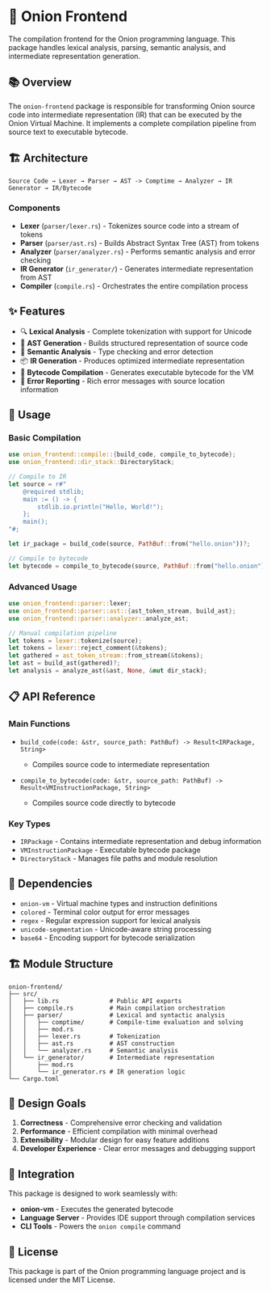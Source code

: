 # 🧅 Onion Frontend

The compilation frontend for the Onion programming language. This package handles lexical analysis, parsing, semantic analysis, and intermediate representation generation.

## 📚 Overview

The `onion-frontend` package is responsible for transforming Onion source code into intermediate representation (IR) that can be executed by the Onion Virtual Machine. It implements a complete compilation pipeline from source text to executable bytecode.

## 🏗️ Architecture

```
Source Code → Lexer → Parser → AST -> Comptime → Analyzer → IR Generator → IR/Bytecode
```

### Components

- **Lexer** (`parser/lexer.rs`) - Tokenizes source code into a stream of tokens
- **Parser** (`parser/ast.rs`) - Builds Abstract Syntax Tree (AST) from tokens
- **Analyzer** (`parser/analyzer.rs`) - Performs semantic analysis and error checking
- **IR Generator** (`ir_generator/`) - Generates intermediate representation from AST
- **Compiler** (`compile.rs`) - Orchestrates the entire compilation process

## ✨ Features

- 🔍 **Lexical Analysis** - Complete tokenization with support for Unicode
- 🌳 **AST Generation** - Builds structured representation of source code
- 🔎 **Semantic Analysis** - Type checking and error detection
- 📦 **IR Generation** - Produces optimized intermediate representation
- 🚀 **Bytecode Compilation** - Generates executable bytecode for the VM
- 🔧 **Error Reporting** - Rich error messages with source location information

## 🚀 Usage

### Basic Compilation

```rust
use onion_frontend::compile::{build_code, compile_to_bytecode};
use onion_frontend::dir_stack::DirectoryStack;

// Compile to IR
let source = r#"
    @required stdlib;
    main := () -> {
        stdlib.io.println("Hello, World!");
    };
    main();
"#;

let ir_package = build_code(source, PathBuf::from("hello.onion"))?;

// Compile to bytecode
let bytecode = compile_to_bytecode(source, PathBuf::from("hello.onion"))?;
```

### Advanced Usage

```rust
use onion_frontend::parser::lexer;
use onion_frontend::parser::ast::{ast_token_stream, build_ast};
use onion_frontend::parser::analyzer::analyze_ast;

// Manual compilation pipeline
let tokens = lexer::tokenize(source);
let tokens = lexer::reject_comment(&tokens);
let gathered = ast_token_stream::from_stream(&tokens);
let ast = build_ast(gathered)?;
let analysis = analyze_ast(&ast, None, &mut dir_stack);
```

## 📋 API Reference

### Main Functions

- `build_code(code: &str, source_path: PathBuf) -> Result<IRPackage, String>`
  - Compiles source code to intermediate representation

- `compile_to_bytecode(code: &str, source_path: PathBuf) -> Result<VMInstructionPackage, String>`
  - Compiles source code directly to bytecode

### Key Types

- `IRPackage` - Contains intermediate representation and debug information
- `VMInstructionPackage` - Executable bytecode package
- `DirectoryStack` - Manages file paths and module resolution

## 🔧 Dependencies

- `onion-vm` - Virtual machine types and instruction definitions
- `colored` - Terminal color output for error messages
- `regex` - Regular expression support for lexical analysis
- `unicode-segmentation` - Unicode-aware string processing
- `base64` - Encoding support for bytecode serialization

## 🏗️ Module Structure

```
onion-frontend/
├── src/
│   ├── lib.rs              # Public API exports
│   ├── compile.rs          # Main compilation orchestration
│   ├── parser/             # Lexical and syntactic analysis
│   │   ├── comptime/       # Compile-time evaluation and solving
│   │   ├── mod.rs
│   │   ├── lexer.rs        # Tokenization
│   │   ├── ast.rs          # AST construction
│   │   └── analyzer.rs     # Semantic analysis
│   └── ir_generator/       # Intermediate representation
│       ├── mod.rs
│       └── ir_generator.rs # IR generation logic
└── Cargo.toml
```

## 🎯 Design Goals

1. **Correctness** - Comprehensive error checking and validation
2. **Performance** - Efficient compilation with minimal overhead
3. **Extensibility** - Modular design for easy feature additions
4. **Developer Experience** - Clear error messages and debugging support

## 🤝 Integration

This package is designed to work seamlessly with:

- **onion-vm** - Executes the generated bytecode
- **Language Server** - Provides IDE support through compilation services
- **CLI Tools** - Powers the `onion compile` command

## 📄 License

This package is part of the Onion programming language project and is licensed under the MIT License.
